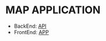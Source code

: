 # MAP APPLICATION

* BackEnd: [API](https://github.com/jnplonte/map/tree/master/api)
* FrontEnd: [APP](https://github.com/jnplonte/map/tree/master/app)
